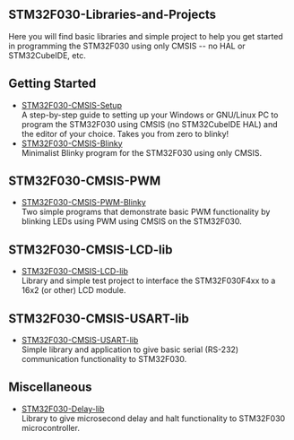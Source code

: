 ## STM32F030-Libraries-and-Projects
Here you will find basic libraries and simple project to help you get started in programming the STM32F030 using only CMSIS -- no HAL or STM32CubeIDE, etc.

## Getting Started
+ [STM32F030-CMSIS-Setup](https://github.com/sandynomike/STM32F030-CMSIS-Setup-for-Linux-or-Windows)<br>
A step-by-step guide to setting up your Windows or GNU/Linux PC to program the STM32F030 using CMSIS (no STM32CubeIDE HAL) and the editor of your choice. Takes you from zero to blinky!
+ [STM32F030-CMSIS-Blinky](https://github.com/sandynomike/STM32F030-CMSIS-Blinky)<br>
Minimalist Blinky program for the STM32F030 using only CMSIS.

## STM32F030-CMSIS-PWM
+ [STM32F030-CMSIS-PWM-Blinky](https://github.com/sandynomike/STM32F030-CMSIS-PWM-Blinky)<br>
Two simple programs that demonstrate basic PWM functionality by blinking LEDs using PWM using CMSIS on the STM32F030.

## STM32F030-CMSIS-LCD-lib
+ [STM32F030-CMSIS-LCD-lib](https://github.com/sandynomike/STM32F030-CMSIS-LCD-lib)<br>
Library and simple test project to interface the STM32F030F4xx to a 16x2 (or other) LCD module.

## STM32F030-CMSIS-USART-lib
+ [STM32F030-CMSIS-USART-lib](https://github.com/sandynomike/STM32F030-CMSIS-USART-lib)<br>
Simple library and application to give basic serial (RS-232) communication functionality to STM32F030.

## Miscellaneous
+ [STM32F030-Delay-lib](https://github.com/sandynomike/STM32F030-Delay-lib)<br>
Library to give microsecond delay and halt functionality to STM32F030 microcontroller.
